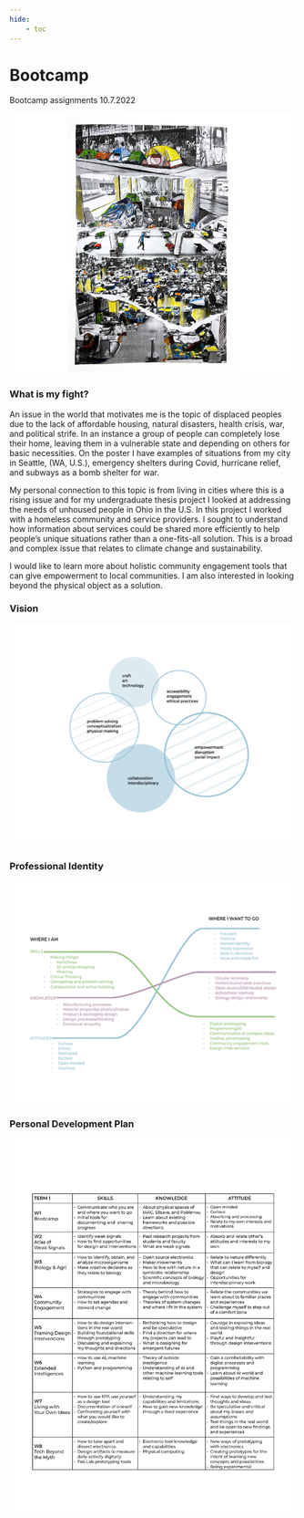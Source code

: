 ```yaml
---
hide:
    - toc
---
```




# Bootcamp

Bootcamp assignments 10.7.2022

![1_MyFight](../images/1Term/1_Bootcamp/1_MyFight.png)

###   What is my fight?
An issue in the world that motivates me is the topic of displaced peoples due to the lack of affordable housing, natural disasters, health crisis, war, and political strife. In an instance a group of people can completely lose their home, leaving them in a vulnerable state and depending on others for basic necessities. On the poster I have examples of situations from my city in Seattle, (WA, U.S.), emergency shelters during Covid, hurricane relief, and subways as a bomb shelter for war.

My personal connection to this topic is from living in cities where this is a rising issue and for my undergraduate thesis project I looked at addressing the needs of unhoused people in Ohio in the U.S. In this project I worked with a homeless community and service providers. I sought to understand how information about services could be shared more efficiently to help people’s unique situations rather than a one-fits-all solution. This is a broad and complex issue that relates to climate change and sustainability.

I would like to learn more about holistic community engagement tools that can give empowerment to local communities. I am also interested in looking beyond the physical object as a solution.   

### Vision
![2_Vision](../images/1Term/1_Bootcamp/2_Vision.jpg)
### Professional Identity 
![3_ProfIdentity](../images/1Term/1_Bootcamp/3_ProfIdentity.jpg)
### Personal Development Plan
![4_PersonalDev](../images/1Term/1_Bootcamp/4_PersonalDev.jpg)